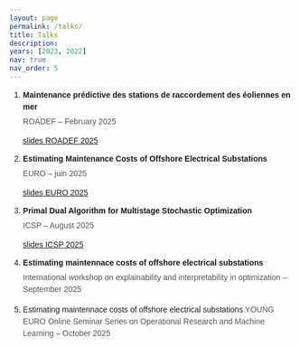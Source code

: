 ```yaml
---
layout: page
permalink: /talks/
title: Talks
description: 
years: [2023, 2022]
nav: true
nav_order: 5
---
```


<head>
  <meta charset="UTF-8">
  <style>
    body {
      font-family: Arial, sans-serif;
      padding: 20px;
    }

    ol {
      padding-left: 20px;
    }

    li {
      margin-bottom: 15px;
      line-height: 1.5;
    }

    .titre {
      font-weight: bold;
      display: block;
      margin-bottom: 5px;
    }

    .details {
      color: #555;
    }
  </style>
</head>
<body>

  <ol>
    <li>
      <span class="titre">Maintenance prédictive des stations de raccordement des éoliennes en mer</span>
      <span class="details">ROADEF – February 2025</span>
    </li>
    <p>
    <a href="/assets/pdf/slides_ROADEF.pdf" target="_blank">slides ROADEF 2025</a>
  </p>
    <li>
      <span class="titre">Estimating Maintenance Costs of Offshore Electrical Substations</span>
      <span class="details">EURO – juin 2025</span>
    </li>
    <p>
    <a href="/assets/pdf/slides_euro.pdf" target="_blank">slides EURO 2025</a>
    </p>
    <li>
      <span class="titre">Primal Dual Algorithm for Multistage Stochastic Optimization</span>
      <span class="details">ICSP – August 2025</span>
    </li>
    <p>
    <a href="/assets/pdf/slides_MD_multistage.pdf" target="_blank">slides ICSP 2025</a>
    </p>
    <li>
      <span class="titre">Estimating maintennace costs of offshore electrical substations</span>
      <span class="details">International workshop on explainability and interpretability in optimization – September 2025</span>
    </li>
    <li>
      <span class="titre"></span>Estimating maintennace costs of offshore electrical substations</span>
      <span class="details">YOUNG EURO Online Seminar Series on Operational Research and Machine 
Learning – October 2025</span>
    </li>
  </ol>

</body>
